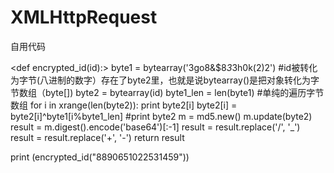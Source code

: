 # XMLHttpRequest
自用代码

<def encrypted_id(id):>
    byte1 = bytearray('3go8&$8*3*3h0k(2)2')
    #id被转化为字节(八进制的数字）存在了byte2里，也就是说bytearray()是把对象转化为字节数组（byte[])
    byte2 = bytearray(id)
    byte1_len = len(byte1)
    #单纯的遍历字节数组
    for i in xrange(len(byte2)):
    	print byte2[i]
        byte2[i] = byte2[i]^byte1[i%byte1_len]
    #print byte2
    m = md5.new()
    m.update(byte2)
    result = m.digest().encode('base64')[:-1]
    result = result.replace('/', '_')
    result = result.replace('+', '-')
    return result


print (encrypted_id("8890651022531459"))

